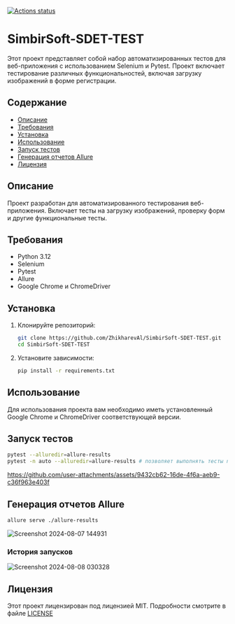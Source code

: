 ﻿[![Actions status](https://github.com/ZhikharevAl/SimbirSoft-SDET-TEST/actions/workflows/ruff_check.yml/badge.svg)](https://github.com/ZhikharevAl/SimbirSoft-SDET-TEST/actions/workflows/ruff_check.yml)

# SimbirSoft-SDET-TEST

Этот проект представляет собой набор автоматизированных тестов для веб-приложения с использованием Selenium и Pytest. Проект включает тестирование различных функциональностей, включая загрузку изображений в форме регистрации.

## Содержание

- [Описание](#описание)
- [Требования](#требования)
- [Установка](#установка)
- [Использование](#использование)
- [Запуск тестов](#запуск-тестов)
- [Генерация отчетов Allure](#генерация-отчетов-allure)
- [Лицензия](#лицензия)

## Описание

Проект разработан для автоматизированного тестирования веб-приложения. Включает тесты на загрузку изображений, проверку форм и другие функциональные тесты.

## Требования

- Python 3.12
- Selenium
- Pytest
- Allure
- Google Chrome и ChromeDriver

## Установка

1. Клонируйте репозиторий:

    ```bash
    git clone https://github.com/ZhikharevAl/SimbirSoft-SDET-TEST.git
    cd SimbirSoft-SDET-TEST
    ```

2. Установите зависимости:

    ```bash
    pip install -r requirements.txt
    ```

## Использование

Для использования проекта вам необходимо иметь установленный Google Chrome и ChromeDriver соответствующей версии.

## Запуск тестов

```bash
pytest --alluredir=allure-results
pytest -n auto --alluredir=allure-results # позволяет выполнять тесты параллельно, распределяя их по нескольким процессорам или машинам.
```

https://github.com/user-attachments/assets/9432cb62-16de-4f6a-aeb9-c36f963e403f

## Генерация отчетов Allure

```bash
allure serve ./allure-results
```
![Screenshot 2024-08-07 144931](https://github.com/user-attachments/assets/5020df27-7a55-4646-ae47-6e75a2166333)

### История запусков
![Screenshot 2024-08-08 030328](https://github.com/user-attachments/assets/6c8bf452-f48b-4178-8e4b-0511335c9472)

## Лицензия

Этот проект лицензирован под лицензией MIT. Подробности смотрите в файле [LICENSE](LICENSE.md)
